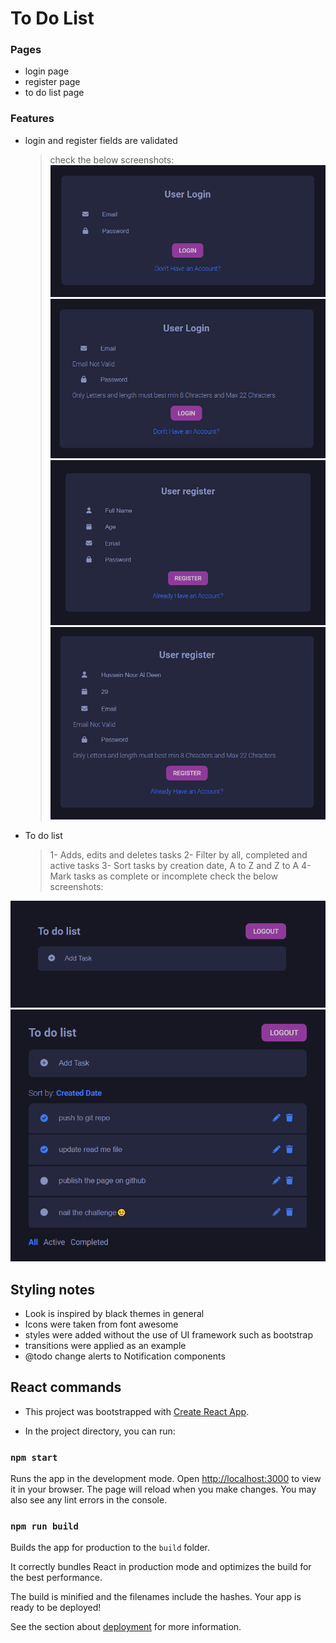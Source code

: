 # To Do List

### Pages

- login page
- register page
- to do list page

### Features

- login and register fields are validated

  > check the below screenshots:
  > ![Login Page](./read-me-assets/login.png)  
  > ![Login Page](./read-me-assets/login-validation.png)  
  > ![Register Page](./read-me-assets/register.png)  
  > ![Register Page](./read-me-assets/register-validation.png)

- To do list
  > 1- Adds, edits and deletes tasks
  > 2- Filter by all, completed and active tasks
  > 3- Sort tasks by creation date, A to Z and Z to A
  > 4- Mark tasks as complete or incomplete
  > check the below screenshots:

![Tasks Empty Page](./read-me-assets/tasks-empty.png)  
![Tasks Page](./read-me-assets/tasks-list.png)

## Styling notes

- Look is inspired by black themes in general
- Icons were taken from font awesome
- styles were added without the use of UI framework such as bootstrap
- transitions were applied as an example
- @todo change alerts to Notification components

## React commands

- This project was bootstrapped with [Create React App](https://github.com/facebook/create-react-app).

- In the project directory, you can run:

### `npm start`

Runs the app in the development mode.
Open [http://localhost:3000](http://localhost:3000) to view it in your browser.
The page will reload when you make changes.
You may also see any lint errors in the console.

### `npm run build`

Builds the app for production to the `build` folder.

It correctly bundles React in production mode and optimizes the build for the best performance.

The build is minified and the filenames include the hashes.
Your app is ready to be deployed!

See the section about [deployment](https://facebook.github.io/create-react-app/docs/deployment) for more information.

